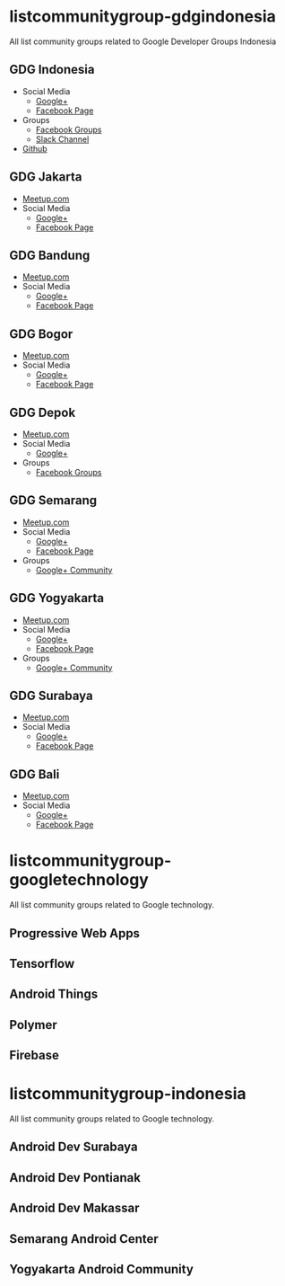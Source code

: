 # listcommunitygroup-gdgindonesia
All list community groups related to Google Developer Groups Indonesia
## GDG Indonesia
* Social Media
  - [Google+](https://plus.google.com/+GDGIndonesia)
  - [Facebook Page](https://www.facebook.com/gdgid)
* Groups
  - [Facebook Groups](https://www.facebook.com/groups/1064105957069646/)
  - [Slack Channel](https://gdg-indonesia.appspot.com/)
* [Github](https://github.com/gdgindonesia)


## GDG Jakarta
* [Meetup.com](https://www.meetup.com/GDG-Jakarta)
* Social Media
  - [Google+](https://plus.google.com/+GDGJakarta)
  - [Facebook Page](https://www.facebook.com/GDG-Jakarta-164096230749652/)

## GDG Bandung
* [Meetup.com](https://www.meetup.com/GDG-Bandung/)
* Social Media
  - [Google+](https://plus.google.com/116540975738895644478)
  - [Facebook Page](https://www.facebook.com/gdgbdg/)

## GDG Bogor
* [Meetup.com](https://www.meetup.com/GDG-Bogor/)
* Social Media
  - [Google+](https://plus.google.com/115236007602721811397)
  - [Facebook Page](https://www.facebook.com/gdgbogor/)

## GDG Depok
* [Meetup.com](https://www.meetup.com/GDG-Depok/)
* Social Media
  - [Google+](https://plus.google.com/+GDGDepok)
* Groups
  - [Facebook Groups](https://www.facebook.com/groups/gdgdepok/)

## GDG Semarang
* [Meetup.com](https://www.meetup.com/GDG-Semarang)
* Social Media
  - [Google+](https://plus.google.com/107095076091983603214)
  - [Facebook Page](https://www.facebook.com/GDGSemarang/)
* Groups
  - [Google+ Community](https://plus.google.com/communities/116281918551537555506)

## GDG Yogyakarta
* [Meetup.com](https://www.meetup.com/GDG-Jogjakarta/)
* Social Media
  - [Google+](https://plus.google.com/109945435659234416221)
  - [Facebook Page](https://www.facebook.com/gdg.jogjakarta/)
* Groups
  - [Google+ Community](https://plus.google.com/communities/111523057334940282642)

## GDG Surabaya
* [Meetup.com](https://www.meetup.com/GDGSurabaya/)
* Social Media
  - [Google+](https://plus.google.com/+gdgsurabayaorg)
  - [Facebook Page](https://www.facebook.com/GDGSurabaya/)

## GDG Bali
* [Meetup.com](https://www.meetup.com/GDG-Bali/)
* Social Media
  - [Google+](https://plus.google.com/107250991524800875957)
  - [Facebook Page](https://www.facebook.com/gdgbali/)

# listcommunitygroup-googletechnology
All list community groups related to Google technology.

## Progressive Web Apps

## Tensorflow

## Android Things

## Polymer

## Firebase

# listcommunitygroup-indonesia
All list community groups related to Google technology.

## Android Dev Surabaya

## Android Dev Pontianak

## Android Dev Makassar

## Semarang Android Center

## Yogyakarta Android Community 
